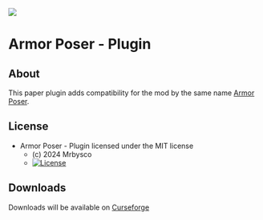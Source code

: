 [![](http://cf.way2muchnoise.eu/versions/1078242.svg)](https://www.curseforge.com/minecraft/bukkit-plugins/daily-dad-plugin)

# Armor Poser - Plugin #

## About ##
This paper plugin adds compatibility for the mod by the same name [Armor Poser](https://www.curseforge.com/minecraft/mc-mods/armor-poser).

## License ##
* Armor Poser - Plugin licensed under the MIT license
  - (c) 2024 Mrbysco
  - [![License](https://img.shields.io/badge/License-MIT-red.svg?style=flat)](http://opensource.org/licenses/MIT)

## Downloads ##
Downloads will be available on [Curseforge](https://www.curseforge.com/minecraft/bukkit-plugins/armor-poser)